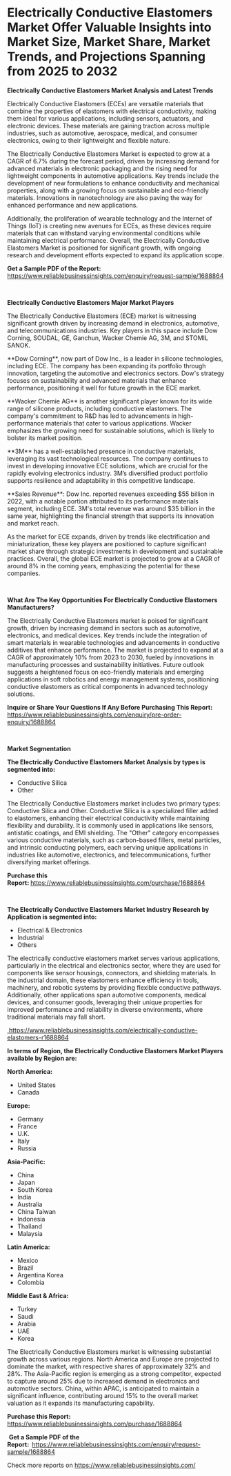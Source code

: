 <p><h1>Electrically Conductive Elastomers Market Offer Valuable Insights into Market Size, Market Share, Market Trends, and Projections Spanning from 2025 to 2032</h1></p><p><strong>Electrically Conductive Elastomers Market Analysis and Latest Trends</strong></p>
<p><p>Electrically Conductive Elastomers (ECEs) are versatile materials that combine the properties of elastomers with electrical conductivity, making them ideal for various applications, including sensors, actuators, and electronic devices. These materials are gaining traction across multiple industries, such as automotive, aerospace, medical, and consumer electronics, owing to their lightweight and flexible nature.</p><p>The Electrically Conductive Elastomers Market is expected to grow at a CAGR of 6.7% during the forecast period, driven by increasing demand for advanced materials in electronic packaging and the rising need for lightweight components in automotive applications. Key trends include the development of new formulations to enhance conductivity and mechanical properties, along with a growing focus on sustainable and eco-friendly materials. Innovations in nanotechnology are also paving the way for enhanced performance and new applications.</p><p>Additionally, the proliferation of wearable technology and the Internet of Things (IoT) is creating new avenues for ECEs, as these devices require materials that can withstand varying environmental conditions while maintaining electrical performance. Overall, the Electrically Conductive Elastomers Market is positioned for significant growth, with ongoing research and development efforts expected to expand its application scope.</p></p>
<p><strong>Get a Sample PDF of the Report:&nbsp;</strong> <a href="https://www.reliablebusinessinsights.com/enquiry/request-sample/1688864?utm_campaign=3100&utm_medium=2&utm_source=Github&utm_content=ia&utm_term=26032025&utm_id=electrically-conductive-elastomers">https://www.reliablebusinessinsights.com/enquiry/request-sample/1688864</a></p>
<p>&nbsp;</p>
<p><strong>Electrically Conductive Elastomers Major Market Players</strong></p>
<p><p>The Electrically Conductive Elastomers (ECE) market is witnessing significant growth driven by increasing demand in electronics, automotive, and telecommunications industries. Key players in this space include Dow Corning, SOUDAL, GE, Ganchun, Wacker Chemie AG, 3M, and STOMIL SANOK.</p><p>**Dow Corning**, now part of Dow Inc., is a leader in silicone technologies, including ECE. The company has been expanding its portfolio through innovation, targeting the automotive and electronics sectors. Dow's strategy focuses on sustainability and advanced materials that enhance performance, positioning it well for future growth in the ECE market.</p><p>**Wacker Chemie AG** is another significant player known for its wide range of silicone products, including conductive elastomers. The company's commitment to R&D has led to advancements in high-performance materials that cater to various applications. Wacker emphasizes the growing need for sustainable solutions, which is likely to bolster its market position.</p><p>**3M** has a well-established presence in conductive materials, leveraging its vast technological resources. The company continues to invest in developing innovative ECE solutions, which are crucial for the rapidly evolving electronics industry. 3M’s diversified product portfolio supports resilience and adaptability in this competitive landscape.</p><p>**Sales Revenue**: Dow Inc. reported revenues exceeding $55 billion in 2022, with a notable portion attributed to its performance materials segment, including ECE. 3M's total revenue was around $35 billion in the same year, highlighting the financial strength that supports its innovation and market reach.</p><p>As the market for ECE expands, driven by trends like electrification and miniaturization, these key players are positioned to capture significant market share through strategic investments in development and sustainable practices. Overall, the global ECE market is projected to grow at a CAGR of around 8% in the coming years, emphasizing the potential for these companies.</p></p>
<p>&nbsp;</p>
<p><strong>What Are The Key Opportunities For Electrically Conductive Elastomers Manufacturers?</strong></p>
<p><p>The Electrically Conductive Elastomers market is poised for significant growth, driven by increasing demand in sectors such as automotive, electronics, and medical devices. Key trends include the integration of smart materials in wearable technologies and advancements in conductive additives that enhance performance. The market is projected to expand at a CAGR of approximately 10% from 2023 to 2030, fueled by innovations in manufacturing processes and sustainability initiatives. Future outlook suggests a heightened focus on eco-friendly materials and emerging applications in soft robotics and energy management systems, positioning conductive elastomers as critical components in advanced technology solutions.</p></p>
<p><strong>Inquire or Share Your Questions If Any Before Purchasing This Report:</strong> <a href="https://www.reliablebusinessinsights.com/enquiry/pre-order-enquiry/1688864?utm_campaign=3100&utm_medium=2&utm_source=Github&utm_content=ia&utm_term=26032025&utm_id=electrically-conductive-elastomers">https://www.reliablebusinessinsights.com/enquiry/pre-order-enquiry/1688864</a></p>
<p>&nbsp;</p>
<p><strong>Market Segmentation</strong></p>
<p><strong>The Electrically Conductive Elastomers Market Analysis by types is segmented into:</strong></p>
<p><ul><li>Conductive Silica</li><li>Other</li></ul></p>
<p><p>The Electrically Conductive Elastomers market includes two primary types: Conductive Silica and Other. Conductive Silica is a specialized filler added to elastomers, enhancing their electrical conductivity while maintaining flexibility and durability. It is commonly used in applications like sensors, antistatic coatings, and EMI shielding. The "Other" category encompasses various conductive materials, such as carbon-based fillers, metal particles, and intrinsic conducting polymers, each serving unique applications in industries like automotive, electronics, and telecommunications, further diversifying market offerings.</p></p>
<p><strong>Purchase this Report:&nbsp;</strong><a href="https://www.reliablebusinessinsights.com/purchase/1688864?utm_campaign=3100&utm_medium=2&utm_source=Github&utm_content=ia&utm_term=26032025&utm_id=electrically-conductive-elastomers">https://www.reliablebusinessinsights.com/purchase/1688864</a></p>
<p>&nbsp;</p>
<p><strong>The Electrically Conductive Elastomers Market Industry Research by Application is segmented into:</strong></p>
<p><ul><li>Electrical & Electronics</li><li>Industrial</li><li>Others</li></ul></p>
<p><p>The electrically conductive elastomers market serves various applications, particularly in the electrical and electronics sector, where they are used for components like sensor housings, connectors, and shielding materials. In the industrial domain, these elastomers enhance efficiency in tools, machinery, and robotic systems by providing flexible conductive pathways. Additionally, other applications span automotive components, medical devices, and consumer goods, leveraging their unique properties for improved performance and reliability in diverse environments, where traditional materials may fall short.</p></p>
<p><a href="https://www.reliablebusinessinsights.com/electrically-conductive-elastomers-r1688864?utm_campaign=3100&utm_medium=2&utm_source=Github&utm_content=ia&utm_term=26032025&utm_id=electrically-conductive-elastomers">&nbsp;https://www.reliablebusinessinsights.com/electrically-conductive-elastomers-r1688864</a></p>
<p><strong>In terms of Region, the Electrically Conductive Elastomers Market Players available by Region are:</strong></p>
<p>
    <p> <strong> North America: </strong>
        <ul>
            <li>United States</li>
            <li>Canada</li>
        </ul>
        </p> 
    <p> <strong> Europe: </strong>
        <ul>
            <li>Germany</li>
            <li>France</li>
            <li>U.K.</li>
            <li>Italy</li>
            <li>Russia</li>
        </ul>
        </p> 
    <p> <strong> Asia-Pacific: </strong>
        <ul>
            <li>China</li>
            <li>Japan</li>
            <li>South Korea</li>
            <li>India</li>
            <li>Australia</li>
            <li>China Taiwan</li>
            <li>Indonesia</li>
            <li>Thailand</li>
            <li>Malaysia</li>
        </ul>
        </p> 
    <p> <strong> Latin America: </strong>
        <ul>
            <li>Mexico</li>
            <li>Brazil</li>
            <li>Argentina Korea</li>
            <li>Colombia</li>
        </ul>
        </p> 
    <p> <strong> Middle East & Africa: </strong>
        <ul>
            <li>Turkey</li>
            <li>Saudi</li>
            <li>Arabia</li>
            <li>UAE</li>
            <li>Korea</li>
        </ul>
    </p>
    </p>
<p><p>The Electrically Conductive Elastomers market is witnessing substantial growth across various regions. North America and Europe are projected to dominate the market, with respective shares of approximately 32% and 28%. The Asia-Pacific region is emerging as a strong competitor, expected to capture around 25% due to increased demand in electronics and automotive sectors. China, within APAC, is anticipated to maintain a significant influence, contributing around 15% to the overall market valuation as it expands its manufacturing capability.</p></p>
<p><strong>Purchase this Report: </strong><a href="https://www.reliablebusinessinsights.com/purchase/1688864?utm_campaign=3100&utm_medium=2&utm_source=Github&utm_content=ia&utm_term=26032025&utm_id=electrically-conductive-elastomers">https://www.reliablebusinessinsights.com/purchase/1688864</a></p>
<p>&nbsp;<strong>Get a Sample PDF of the Report:&nbsp;&nbsp;</strong><a href="https://www.reliablebusinessinsights.com/enquiry/request-sample/1688864?utm_campaign=3100&utm_medium=2&utm_source=Github&utm_content=ia&utm_term=26032025&utm_id=electrically-conductive-elastomers">https://www.reliablebusinessinsights.com/enquiry/request-sample/1688864</a></p>
<p><strong></strong></p>
<p>Check more reports on <a href="https://www.reliablebusinessinsights.com/?utm_campaign=3100&utm_medium=2&utm_source=Github&utm_content=ia&utm_term=26032025&utm_id=electrically-conductive-elastomers">https://www.reliablebusinessinsights.com/</a></p>